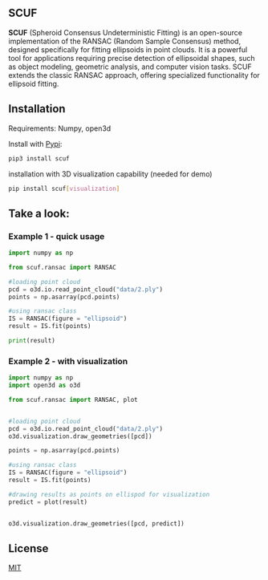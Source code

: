 ## SCUF

**SCUF** (Spheroid Consensus Undeterministic Fitting) is an open-source implementation of the RANSAC (Random Sample Consensus) method, designed specifically for fitting ellipsoids in point clouds. It is a powerful tool for applications requiring precise detection of ellipsoidal shapes, such as object modeling, geometric analysis, and computer vision tasks. SCUF extends the classic RANSAC approach, offering specialized functionality for ellipsoid fitting.

## Installation
Requirements: Numpy, open3d

Install with [Pypi](https://pypi.org/project/scuf/):

```sh
pip3 install scuf
```
installation with 3D visualization capability (needed for demo)
```sh
pip install scuf[visualization]
```

## Take a look: 

### Example 1 - quick usage 

``` python
import numpy as np

from scuf.ransac import RANSAC

#loading point cloud
pcd = o3d.io.read_point_cloud("data/2.ply")
points = np.asarray(pcd.points)

#using ransac class
IS = RANSAC(figure = "ellipsoid")
result = IS.fit(points)

print(result)

```

### Example 2 - with visualization

``` python
import numpy as np
import open3d as o3d

from scuf.ransac import RANSAC, plot


#loading point cloud
pcd = o3d.io.read_point_cloud("data/2.ply")
o3d.visualization.draw_geometries([pcd])

points = np.asarray(pcd.points)

#using ransac class
IS = RANSAC(figure = "ellipsoid")
result = IS.fit(points)

#drawing results as points on ellispod for visualization
predict = plot(result)


o3d.visualization.draw_geometries([pcd, predict])
```


## License
[MIT](https://github.com/aidagroup/SCUF/blob/main/LICENSE)
